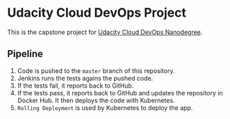 # Udacity Cloud DevOps Project

This is the capstone project for [Udacity Cloud DevOps Nanodegree](https://www.udacity.com/course/cloud-dev-ops-nanodegree--nd9991).

## Pipeline

1. Code is pushed to the `master` branch of this repository.
2. Jenkins runs the tests agains the pushed code.
3. If the tests fail, it reports back to GitHub.
4. If the tests pass, it reports back to GitHub and updates the repository in Docker Hub. It then deploys the code with Kubernetes.
5. `Rolling Deployment` is used by Kubernetes to deploy the app.
